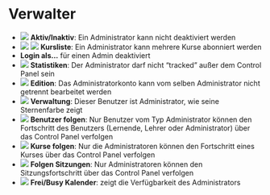 # Verwalter

* ![](../../../.gitbook/assets/images46%20%284%29.png) **Aktiv/Inaktiv**: Ein Administrator kann nicht deaktiviert werden
* ![](../../../.gitbook/assets/graficos62%20%286%29.png) ![](../../../.gitbook/assets/graficos63%20%286%29.png) **Kursliste**: Ein Administrator kann mehrere Kurse abonniert werden
* **Login als...**  für einen Admin deaktiviert
* ![](../../../.gitbook/assets/graficos67%20%284%29.png) **Statistiken**: Der Administrator darf nicht “tracked” außer dem Control Panel sein
* ![](../../../.gitbook/assets/graficos64%20%285%29.png) **Edition**: Das Administratorkonto kann vom selben Administrator nicht getrennt bearbeitet werden
* ![](../../../.gitbook/assets/graficos65%20%286%29.png) **Verwaltung**: Dieser Benutzer ist Administrator, wie seine Sternenfarbe zeigt
* ![](../../../.gitbook/assets/graficos68%20%286%29.png) **Benutzer folgen**: Nur Benutzer vom Typ Administrator können den Fortschritt des Benutzers \(Lernende, Lehrer oder Administrator\) über das Control Panel verfolgen
* ![](../../../.gitbook/assets/graficos69%20%285%29.png) **Kurse folgen**: Nur die Administratoren können den Fortschritt eines Kurses über das Control Panel verfolgen
* ![](../../../.gitbook/assets/graficos70%20%285%29.png) **Folgen Sitzungen**: Nur Administratoren können den Sitzungsfortschritt über das Control Panel verfolgen
* ![](../../../.gitbook/assets/graficos66%20%284%29.png) **Frei/Busy Kalender**: zeigt die Verfügbarkeit des Administrators

